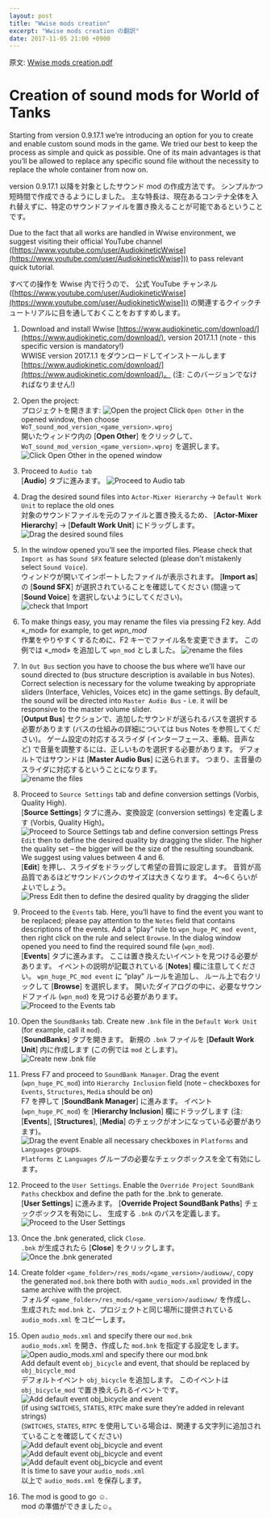 ```yaml
---
layout: post
title: "Wwise mods creation"
excerpt: "Wwise mods creation の翻訳"
date: 2017-11-05 21:00 +0900
---
```

原文:
[Wwise mods creation.pdf](https://koreanrandom.com/forum/applications/core/interface/file/attachment.php?id=118868)

# Creation of sound mods for World of Tanks

Starting from version 0.9.17.1 we’re introducing an option for you to create and enable custom sound mods in the game.
We tried our best to keep the process as simple and quick as possible.
One of its main advantages is that you’ll be allowed to replace any specific sound file
without the necessity to replace the whole container from now on.

version 0.9.17.1 以降を対象としたサウンド mod の作成方法です。
シンプルかつ短時間で作成できるようにしました。
主な特長は、現在あるコンテナ全体を入れ替えずに、特定のサウンドファイルを置き換えることが可能であるということです。


Due to the fact that all works are handled in Wwise environment,
we suggest visiting their official YouTube channel
([https://www.youtube.com/user/AudiokineticWwise](https://www.youtube.com/user/AudiokineticWwise]))
to pass relevant quick tutorial.

すべての操作を Wwise 内で行うので、
公式 YouTube チャンネル
([https://www.youtube.com/user/AudiokineticWwise](https://www.youtube.com/user/AudiokineticWwise]))
の関連するクイックチュートリアルに目を通しておくことをおすすめします。


1. Download and install Wwise [https://www.audiokinetic.com/download/](https://www.audiokinetic.com/download/),
version 2017.1.1 (note - this specific version is mandatory!)  
WWISE version 2017.1.1 をダウンロードしてインストールします
[https://www.audiokinetic.com/download/](https://www.audiokinetic.com/download/)。
(注: このバージョンでなければなりません!)


2. Open the project:  
プロジェクトを開きます:
![Open the project](/resources/image_20171105_01.png)
Click `Open Other` in the opened window, then choose `WoT_sound_mod_version_<game_version>.wproj`  
開いたウィンドウ内の [**Open Other**] をクリックして、
`WoT_sound_mod_version_<game_version>.wproj` を選択します。
![Click Open Other in the opened window](/resources/image_20171105_02.png)

3. Proceed to `Audio tab`  
[**Audio**] タブに進みます。
![Proceed to Audio tab](/resources/image_20171105_03.png)

4. Drag the desired sound files into `Actor-Mixer Hierarchy` -> `Default Work Unit` to replace the old ones  
対象のサウンドファイルを元のファイルと置き換えるため、
[**Actor-Mixer Hierarchy**] -> [**Default Work Unit**] にドラッグします。  
![Drag the desired sound files](/resources/image_20171105_04.png)

5. In the window opened you’ll see the imported files.
Please check that `Import as` has `Sound SFX` feature selected (please don't mistakenly select `Sound Voice`).  
ウィンドウが開いてインポートしたファイルが表示されます。
[**Import as**] の [**Sound SFX**] が選択されていることを確認してください
(間違って [**Sound Voice**] を選択しないようにしてください)。  
![check that Import](/resources/image_20171105_05.png)

6. To make things easy, you may rename the files via pressing F2 key.
Add «\_mod» for example, to get *wpn_mod*  
作業をやりやすくするために、F2 キーでファイル名を変更できます。
この例では «\_mod» を追加して `wpn_mod` としました。
![rename the files](/resources/image_20171105_06.png)

7. In `Out Bus` section you have to choose the bus where we’ll have our sound directed to (bus structure description is available in bus Notes).
Correct selection is necessary for the volume tweaking by appropriate sliders (Interface, Vehicles, Voices etc) in the game settings.
By default, the sound will be directed into `Master Audio Bus` - i.e. it will be responsive to the master volume slider.  
[**Output Bus**] セクションで、追加したサウンドが送られるバスを選択する必要があります
(バスの仕組みの詳細については bus Notes を参照してください)。
ゲーム設定の対応するスライダ (インターフェース、車輌、音声など) で音量を調整するには、正しいものを選択する必要があります。
デフォルトではサウンドは [**Master Audio Bus**] に送られます。
つまり、主音量のスライダに対応するということになります。  
![rename the files](/resources/image_20171105_07.png)

8. Proceed to `Source Settings` tab and define conversion settings (Vorbis, Quality High).  
[**Source Settings**] タブに進み、変換設定 (conversion settings) を定義します (Vorbis, Quality High)。  
![Proceed to Source Settings tab and define conversion settings](/resources/image_20171105_08.png)
Press `Edit` then to define the desired quality by dragging the slider.
The higher the quality set – the bigger will be the size of the resulting soundbank.
We suggest using values between 4 and 6.  
[**Edit**] を押し、スライダをドラッグして希望の音質に設定します。
音質が高品質であるほどサウンドバンクのサイズは大きくなります。
4～6くらいがよいでしょう。  
![Press Edit then to define the desired quality by dragging the slider](/resources/image_20171105_09.png)

9. Proceed to the `Events` tab.
Here, you’ll have to find the event you want to be replaced;
please pay attention to the `Notes` field that contains descriptions of the events.
Add a “play” rule to `wpn_huge_PC_mod event`, then right click on the rule and select `Browse`.
In the dialog window opened you need to find the required sound file (`wpn_mod`).  
[**Events**] タブに進みます。
ここは置き換えたいイベントを見つける必要があります。
イベントの説明が記載されている [**Notes**] 欄に注意してください。
`wpn_huge_PC_mod event` に “play” ルールを追加し、
ルール上で右クリックして [**Browse**] を選択します。
開いたダイアログの中に、必要なサウンドファイル (`wpn_mod`) を見つける必要があります。　　
![Proceed to the Events tab](/resources/image_20171105_10.png)

10. Open the `SoundBanks` tab.
Create new `.bnk` file in the `Default Work Unit` (for example, call it `mod`).  
[**SoundBanks**] タブを開きます。
新規の `.bnk` ファイルを [**Default Work Unit**] 内に作成します
(この例では `mod` とします)。  
![Create new .bnk file](/resources/image_20171105_11.png)

11. Press F7 and proceed to `SoundBank Manager`.
Drag the event (`wpn_huge_PC_mod`) into `Hierarchy Inclusion` field (note – checkboxes for `Events`, `Structures`, `Media` should be on)  
F7 を押して [**SoundBank Manager**] に進みます。
イベント (`wpn_huge_PC_mod`) を [**Hierarchy Inclusion**] 欄にドラッグします
(注: [**Events**], [**Structures**], [**Media**] のチェックがオンになっている必要があります)。  
![Drag the event](/resources/image_20171105_12.png)
Enable all necessary checkboxes in `Platforms` and `Languages` groups.  
`Platforms` と `Languages` グループの必要なチェックボックスを全て有効にします。

12. Proceed to the `User Settings`.
Enable the `Override Project SoundBank Paths` checkbox and define the path for the .bnk to generate.  
[**User Settings**] に進みます。
[**Override Project SoundBank Paths**] チェックボックスを有効にし、
生成する `.bnk` のパスを定義します。
![Proceed to the User Settings](/resources/image_20171105_13.png)

13. Once the .bnk generated, click `Close`.  
`.bnk` が生成されたら [**Close**] をクリックします。  
![Once the .bnk generated](/resources/image_20171105_14.png)

14. Create folder `<game_folder>/res_mods/<game_version>/audioww/`,
сopy the generated `mod.bnk` there both with `audio_mods.xml` provided in the same archive with the project.  
フォルダ `<game_folder>/res_mods/<game_version>/audioww/` を作成し、
生成された `mod.bnk` と、プロジェクトと同じ場所に提供されている `audio_mods.xml` をコピーします。

15. Open `audio_mods.xml` and specify there our `mod.bnk`  
`audio_mods.xml` を開き、作成した `mod.bnk` を指定する設定をします。  
![Open audio_mods.xml and specify there our mod.bnk](/resources/image_20171105_15.png)  
Add default event `obj_bicycle` and event, that should be replaced by `obj_bicycle_mod`  
デフォルトイベント `obj_bicycle` を追加します。
このイベントは `obj_bicycle_mod` で置き換えられるイベントです。  
![Add default event obj_bicycle and event](/resources/image_20171105_16.png)  
(if using `SWITCHES`, `STATES`, `RTPC` make sure they’re added in relevant strings)  
(`SWITCHES`, `STATES`, `RTPC` を使用している場合は、関連する文字列に追加されていることを確認してください)  
![Add default event obj_bicycle and event](/resources/image_20171105_17.png)  
![Add default event obj_bicycle and event](/resources/image_20171105_18.png)
![Add default event obj_bicycle and event](/resources/image_20171105_19.png)  
It is time to save your `audio_mods.xml`  
以上で `audio_mods.xml` を保存します。

16. The mod is good to go ☺.  
mod の準備ができました☺。
